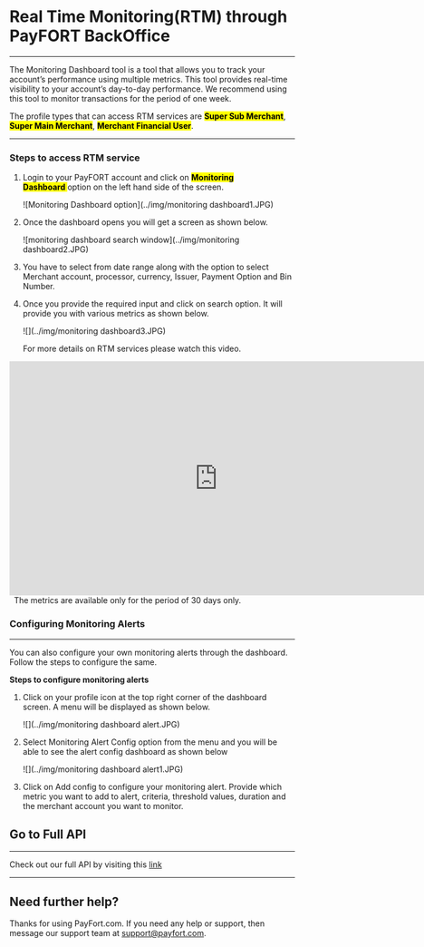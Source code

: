 # Real Time Monitoring(RTM) through PayFORT BackOffice

------

The Monitoring Dashboard tool is a tool that allows you to track your account’s performance using multiple metrics. This tool provides real-time visibility to your account’s day-to-day performance. We recommend using this tool to monitor transactions for the period of one week.  

The profile types that can access RTM services are <mark><strong>Super Sub Merchant</strong></mark>, <mark><strong>Super Main Merchant</strong></mark>, <mark><strong>Merchant Financial User</strong></mark>.

------

### Steps to access RTM service



1. Login to your PayFORT account and click on <mark><strong>Monitoring Dashboard</strong> </mark>option on the left hand side of the screen.

   ![Monitoring Dashboard option](../img/monitoring dashboard1.JPG)

2. Once the dashboard opens you will get a screen as shown below. 

   ![monitoring dashboard search window](../img/monitoring dashboard2.JPG)

3. You have to select from date range along with the option to select Merchant account, processor, currency, Issuer, Payment Option and Bin Number. 

4. Once you provide the required input and click on search option. It will provide you with various metrics as shown below.

   ![](../img/monitoring dashboard3.JPG)

   

   

   For more details on RTM services please watch this video.

<div class="embed-responsive embed-responsive-16by9">
 <iframe width="734" height="413" src="https://www.youtube.com/embed/zoQVMmOf61M" frameborder="0" allow="accelerometer; autoplay; encrypted-media; gyroscope; picture-in-picture" allowfullscreen></iframe>
</div>

<div class="alert alert-info"><i class="fa fa-info">&nbsp;&nbsp;</i>The metrics are available only for the period of 30 days only.</div>

### Configuring Monitoring Alerts

------

You can also configure your own monitoring alerts through the dashboard. Follow the steps to configure the same.

**Steps to configure monitoring alerts**

1. Click on your profile icon at the top right corner of the dashboard screen. A menu will be displayed as shown below.

   ![](../img/monitoring dashboard alert.JPG)

   

2. Select Monitoring Alert Config option from the menu and you will be able to see the alert config dashboard as shown below

   ![](../img/monitoring dashboard alert1.JPG)

3. Click on Add config to configure your monitoring alert. Provide which metric you want to add to alert, criteria, threshold values, duration and the merchant account you want to monitor.



## Go to Full API

------

Check out our full API by visiting this [link](https://docs.payfort.com/docs/api/build/index.html#redirection)

------



## Need further help?

Thanks for using PayFort.com. If you need any help or support, then message our support team at [support@payfort.com](mailto:support@payfort.com).